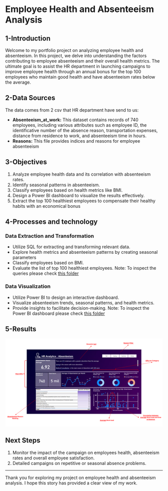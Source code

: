 # Employee Health and Absenteeism Analysis
## 1-Introduction

Welcome to my portfolio project on analyzing employee health and absenteeism. In this project, we delve into understanding the factors contributing to employee absenteeism and their overall health metrics. The ultimate goal is to assist the HR department in launching campaigns to improve employee health through an annual bonus for the top 100 employees who maintain good health and have absenteeism rates below the average.

## 2-Data Sources
The data comes from 2 csv that HR department have send to us:
- **Absenteeism_at_work:** This dataset contains records of 740 employees, including various attributes such as employee ID, the identificative number of the absence reason, transportation expenses, distance from residence to work, and absenteeism time in hours.
- **Reasons:** This file provides indices and reasons for employee absenteeism
  
## 3-Objectives

1. Analyze employee health data and its correlation with absenteeism rates.
2. Identify seasonal patterns in absenteeism.
3. Classify employees based on health metrics like BMI.
4. Design a Power BI dashboard to visualize the results effectively.
5. Extract the top 100 healthiest employees to compensate their healthy habits with an economical bonus

## 4-Processes and technology

### Data Extraction and Transformation
- Utilize SQL for extracting and transforming relevant data.
- Explore health metrics and absenteeism patterns by creating seasonal parameters
- Classify employees based on BMI.
- Evaluate the list of top 100 healthiest employees.
Note: To inspect the queries please check [this folder](https://github.com/jpheredia/Portfolio-Projects/tree/main/Absenteeism%20at%20work/2.Queries)

### Data Visualization
- Utilize Power BI to design an interactive dashboard.
- Visualize absenteeism trends, seasonal patterns, and health metrics.
- Provide insights to facilitate decision-making.
Note: To inspect the Power BI dashboard please check [this folder](https://github.com/jpheredia/Portfolio-Projects/tree/main/Absenteeism%20at%20work/3.Report)

## 5-Results
![](https://github.com/jpheredia/Portfolio-Projects/blob/main/Absenteeism%20at%20work/3.Report/PowerBI_report.png)


## Next Steps

1. Monitor the impact of the campaign on employees health, absenteeism rates and overall employee satisfaction.
2. Detailed campaigns on repetitive or seasonal absence problems.
---

Thank you for exploring my project on employee health and absenteeism analysis. I hope this story has provided a clear view of my work.

